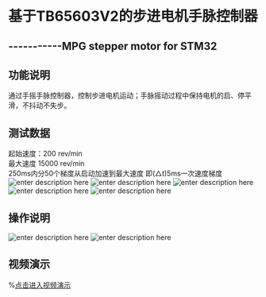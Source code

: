 #  基于TB65603V2的步进电机手脉控制器
## -----------MPG stepper motor for STM32     

## 功能说明
通过手摇手脉控制器，控制步进电机运动；手脉摇动过程中保持电机的启、停平滑，不抖动不失步。
## 测试数据
 起始速度：200 rev/min         
 最大速度 15000 rev/min    
 250ms内分50个梯度从启动加速到最大速度  即(△t)5ms一次速度梯度  
 ![enter description here][1]
 ![enter description here][2]
 ![enter description here][3]
 ![enter description here][4]
 ![enter description here][5]
 ## 操作说明
 ![enter description here][6]
 ![enter description here][7]
 ## 视频演示
 %[点击进入视频演示][8]


  [1]: https://github.com/sevenchau/STM32-TB65603V2/blob/master/__images/1.jpg
  [2]: https://github.com/sevenchau/STM32-TB65603V2/blob/master/__images/2.jpg
  [3]: https://github.com/sevenchau/STM32-TB65603V2/blob/master/__images/3.jpg
  [4]: https://github.com/sevenchau/STM32-TB65603V2/blob/master/__images/4.jpg
  [5]: https://github.com/sevenchau/STM32-TB65603V2/blob/master/__images/5.jpg
  [6]: https://github.com/sevenchau/STM32-TB65603V2/blob/master/__images/6.jpg
  [7]: https://github.com/sevenchau/STM32-TB65603V2/blob/master/__images/7.jpg
  [8]: http://v.youku.com/v_show/id_XMTI5NzUzMDYzMg==.html?spm=a2hzp.8244740.0.0
